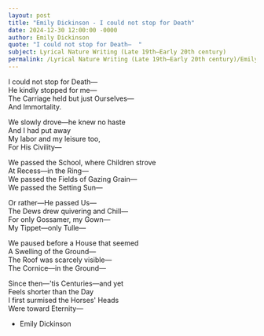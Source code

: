 ```yaml
---
layout: post
title: "Emily Dickinson - I could not stop for Death"
date: 2024-12-30 12:00:00 -0000
author: Emily Dickinson
quote: "I could not stop for Death—  "
subject: Lyrical Nature Writing (Late 19th–Early 20th century)
permalink: /Lyrical Nature Writing (Late 19th–Early 20th century)/Emily Dickinson/Emily Dickinson - I could not stop for Death
---
```


I could not stop for Death—  
He kindly stopped for me—  
The Carriage held but just Ourselves—  
And Immortality.  

We slowly drove—he knew no haste  
And I had put away  
My labor and my leisure too,  
For His Civility—  

We passed the School, where Children strove  
At Recess—in the Ring—  
We passed the Fields of Gazing Grain—  
We passed the Setting Sun—  

Or rather—He passed Us—  
The Dews drew quivering and Chill—  
For only Gossamer, my Gown—  
My Tippet—only Tulle—  

We paused before a House that seemed  
A Swelling of the Ground—  
The Roof was scarcely visible—  
The Cornice—in the Ground—  

Since then—'tis Centuries—and yet  
Feels shorter than the Day  
I first surmised the Horses' Heads  
Were toward Eternity—  


- Emily Dickinson

